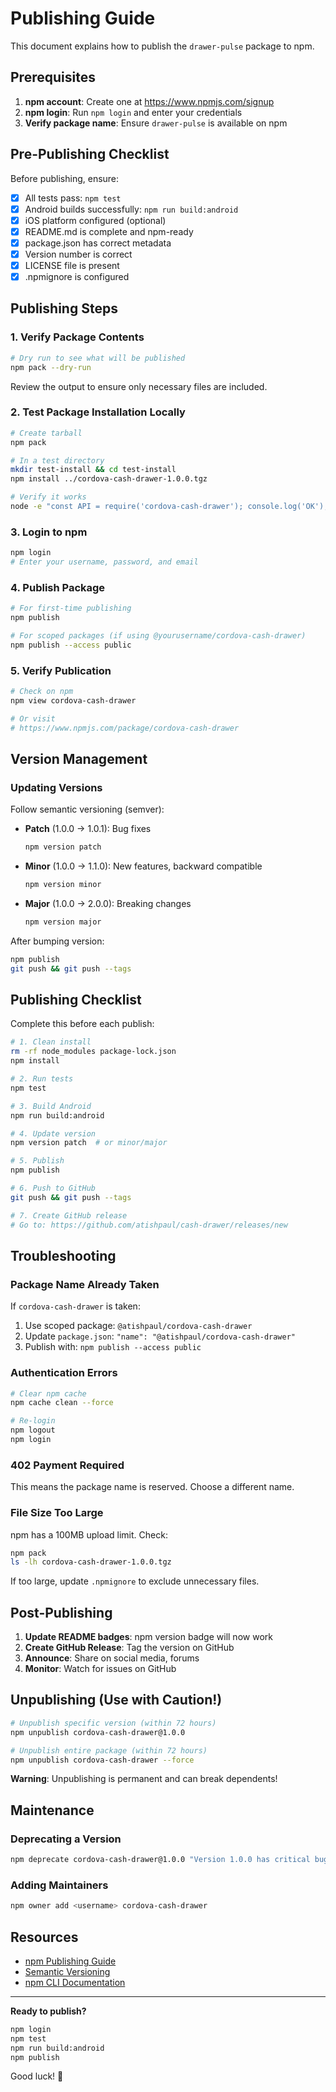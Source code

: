 # Publishing Guide

This document explains how to publish the `drawer-pulse` package to npm.

## Prerequisites

1. **npm account**: Create one at https://www.npmjs.com/signup
2. **npm login**: Run `npm login` and enter your credentials
3. **Verify package name**: Ensure `drawer-pulse` is available on npm

## Pre-Publishing Checklist

Before publishing, ensure:

- [x] All tests pass: `npm test`
- [x] Android builds successfully: `npm run build:android`
- [x] iOS platform configured (optional)
- [x] README.md is complete and npm-ready
- [x] package.json has correct metadata
- [x] Version number is correct
- [x] LICENSE file is present
- [x] .npmignore is configured

## Publishing Steps

### 1. Verify Package Contents

```bash
# Dry run to see what will be published
npm pack --dry-run
```

Review the output to ensure only necessary files are included.

### 2. Test Package Installation Locally

```bash
# Create tarball
npm pack

# In a test directory
mkdir test-install && cd test-install
npm install ../cordova-cash-drawer-1.0.0.tgz

# Verify it works
node -e "const API = require('cordova-cash-drawer'); console.log('OK');"
```

### 3. Login to npm

```bash
npm login
# Enter your username, password, and email
```

### 4. Publish Package

```bash
# For first-time publishing
npm publish

# For scoped packages (if using @yourusername/cordova-cash-drawer)
npm publish --access public
```

### 5. Verify Publication

```bash
# Check on npm
npm view cordova-cash-drawer

# Or visit
# https://www.npmjs.com/package/cordova-cash-drawer
```

## Version Management

### Updating Versions

Follow semantic versioning (semver):

- **Patch** (1.0.0 → 1.0.1): Bug fixes
  ```bash
  npm version patch
  ```

- **Minor** (1.0.0 → 1.1.0): New features, backward compatible
  ```bash
  npm version minor
  ```

- **Major** (1.0.0 → 2.0.0): Breaking changes
  ```bash
  npm version major
  ```

After bumping version:
```bash
npm publish
git push && git push --tags
```

## Publishing Checklist

Complete this before each publish:

```bash
# 1. Clean install
rm -rf node_modules package-lock.json
npm install

# 2. Run tests
npm test

# 3. Build Android
npm run build:android

# 4. Update version
npm version patch  # or minor/major

# 5. Publish
npm publish

# 6. Push to GitHub
git push && git push --tags

# 7. Create GitHub release
# Go to: https://github.com/atishpaul/cash-drawer/releases/new
```

## Troubleshooting

### Package Name Already Taken

If `cordova-cash-drawer` is taken:
1. Use scoped package: `@atishpaul/cordova-cash-drawer`
2. Update `package.json`: `"name": "@atishpaul/cordova-cash-drawer"`
3. Publish with: `npm publish --access public`

### Authentication Errors

```bash
# Clear npm cache
npm cache clean --force

# Re-login
npm logout
npm login
```

### 402 Payment Required

This means the package name is reserved. Choose a different name.

### File Size Too Large

npm has a 100MB upload limit. Check:
```bash
npm pack
ls -lh cordova-cash-drawer-1.0.0.tgz
```

If too large, update `.npmignore` to exclude unnecessary files.

## Post-Publishing

1. **Update README badges**: npm version badge will now work
2. **Create GitHub Release**: Tag the version on GitHub
3. **Announce**: Share on social media, forums
4. **Monitor**: Watch for issues on GitHub

## Unpublishing (Use with Caution!)

```bash
# Unpublish specific version (within 72 hours)
npm unpublish cordova-cash-drawer@1.0.0

# Unpublish entire package (within 72 hours)
npm unpublish cordova-cash-drawer --force
```

**Warning**: Unpublishing is permanent and can break dependents!

## Maintenance

### Deprecating a Version

```bash
npm deprecate cordova-cash-drawer@1.0.0 "Version 1.0.0 has critical bugs. Please upgrade to 1.0.1+"
```

### Adding Maintainers

```bash
npm owner add <username> cordova-cash-drawer
```

## Resources

- [npm Publishing Guide](https://docs.npmjs.com/packages-and-modules/contributing-packages-to-the-registry)
- [Semantic Versioning](https://semver.org/)
- [npm CLI Documentation](https://docs.npmjs.com/cli/v9/commands/npm-publish)

---

**Ready to publish?**

```bash
npm login
npm test
npm run build:android
npm publish
```

Good luck! 🚀
